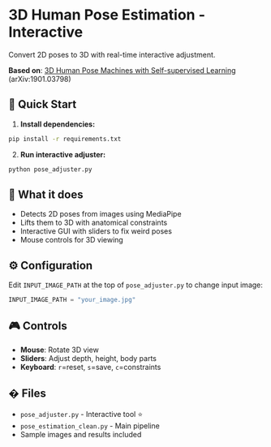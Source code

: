 # 3D Human Pose Estimation - Interactive

Convert 2D poses to 3D with real-time interactive adjustment.

**Based on**: [3D Human Pose Machines with Self-supervised Learning](https://arxiv.org/pdf/1901.03798) (arXiv:1901.03798)

## 🚀 Quick Start

1. **Install dependencies:**
```bash
pip install -r requirements.txt
```

2. **Run interactive adjuster:**
```bash
python pose_adjuster.py
```

## 🎯 What it does

- Detects 2D poses from images using MediaPipe
- Lifts them to 3D with anatomical constraints  
- Interactive GUI with sliders to fix weird poses
- Mouse controls for 3D viewing

## ⚙️ Configuration

Edit `INPUT_IMAGE_PATH` at the top of `pose_adjuster.py` to change input image:
```python
INPUT_IMAGE_PATH = "your_image.jpg"
```

## 🎮 Controls

- **Mouse**: Rotate 3D view
- **Sliders**: Adjust depth, height, body parts
- **Keyboard**: `r`=reset, `s`=save, `c`=constraints

## � Files

- `pose_adjuster.py` - Interactive tool ⭐
- `pose_estimation_clean.py` - Main pipeline
- Sample images and results included

